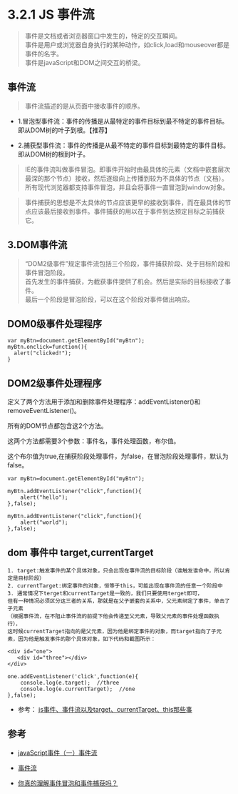 # 3.2.1 JS 事件流

>事件是文档或者浏览器窗口中发生的，特定的交互瞬间。  
事件是用户或浏览器自身执行的某种动作，如click,load和mouseover都是事件的名字。   
事件是javaScript和DOM之间交互的桥梁。  


## 事件流

>事件流描述的是从页面中接收事件的顺序。

- 1.冒泡型事件流：事件的传播是从最特定的事件目标到最不特定的事件目标。即从DOM树的叶子到根。【推荐】

- 2.捕获型事件流：事件的传播是从最不特定的事件目标到最特定的事件目标。即从DOM树的根到叶子。

>IE的事件流叫做事件冒泡。即事件开始时由最具体的元素（文档中嵌套层次最深的那个节点）接收，然后逐级向上传播到较为不具体的节点（文档）。  
所有现代浏览器都支持事件冒泡，并且会将事件一直冒泡到window对象。

>事件捕获的思想是不太具体的节点应该更早的接收到事件，而在最具体的节点应该最后接收到事件。事件捕获的用以在于事件到达预定目标之前捕获它。


## 3.DOM事件流
>“DOM2级事件”规定事件流包括三个阶段，事件捕获阶段、处于目标阶段和事件冒泡阶段。  
首先发生的事件捕获，为截获事件提供了机会。然后是实际的目标接收了事件。  
最后一个阶段是冒泡阶段，可以在这个阶段对事件做出响应。

## DOM0级事件处理程序

```
var myBtn=document.getElementById("myBtn");
myBtn.onclick=function(){
  alert("clicked!");
}
```

## DOM2级事件处理程序

定义了两个方法用于添加和删除事件处理程序：addEventListener()和removeEventListener()。

所有的DOM节点都包含这2个方法。

这两个方法都需要3个参数：事件名，事件处理函数，布尔值。

这个布尔值为true,在捕获阶段处理事件，为false，在冒泡阶段处理事件，默认为false。

```
var myBtn=document.getElementById("myBtn");

myBtn.addEventListener("click",function(){
    alert("hello");
},false);

myBtn.addEventListener("click",function(){
    alert("world");
},false);

```


## dom 事件中 target,currentTarget

```
1. target:触发事件的某个具体对象，只会出现在事件流的目标阶段（谁触发谁命中，所以肯定是目标阶段）
2. currentTarget:绑定事件的对象，恒等于this，可能出现在事件流的任意一个阶段中
3. 通常情况下terget和currentTarget是一致的，我们只要使用terget即可，  
但有一种情况必须区分这三者的关系，那就是在父子嵌套的关系中，父元素绑定了事件，单击了子元素  
（根据事件流，在不阻止事件流的前提下他会传递至父元素，导致父元素的事件处理函数执行），  
这时候currentTarget指向的是父元素，因为他是绑定事件的对象，而target指向了子元素，因为他是触发事件的那个具体对象，如下代码和截图所示：

<div id="one">
   <div id="three"></div>
</div>

one.addEventListener('click',function(e){
    console.log(e.target);  //three
    console.log(e.currentTarget);  //one
},false);
```
- 参考： [js事件、事件流以及target、currentTarget、this那些事](https://www.cnblogs.com/54td/p/5936816.html)



## 参考
- [javaScript事件（一）事件流](https://www.cnblogs.com/starof/p/4066381.html)
- [事件流](https://fairyly.github.io/mybooks/JavaScript%E9%AB%98%E7%BA%A7%E7%A8%8B%E5%BA%8F%E8%AE%BE%E8%AE%A1%EF%BC%88%E7%AC%AC3%E7%89%88%EF%BC%89%E4%B8%AD%E6%96%87%20%E9%AB%98%E6%B8%85%20%E5%AE%8C%E6%95%B4.pdf)

- [你真的理解事件冒泡和事件捕获吗？](https://segmentfault.com/a/1190000012729080)
